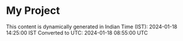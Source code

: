 # My Project

This content is dynamically generated in Indian Time (IST): 2024-01-18 14:25:00 IST
Converted to UTC: 2024-01-18 08:55:00 UTC
